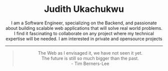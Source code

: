 <div align="center"> 
  <h1>Judith Ukachukwu</h1>
 <p>I am a Software Engineer, specializing on the Backend, and passionate about building scalable web applications that will solve real world problems. I find it fascinating to collaborate on any project where my technical expertise will be needed. I am interested in private and opensource projects</p>  
</div>

------
<div align="center">
<blockquote background="blue">
  The Web as I envisaged it, we have not seen it yet. <br />
  The future is still so much bigger than the past. <br />
  - Tim Berners-Lee
</blockquote>
</div>


<!--
**Ukasquared/Ukasquared** is a ✨ _special_ ✨ repository because its `README.md` (this file) appears on your GitHub profile.

Here are some ideas to get you started:

- 🔭 I’m currently working on ...
- 🌱 I’m currently learning ...
- 👯 I’m looking to collaborate on ...
- 🤔 I’m looking for help with ...
- 💬 Ask me about ...
- 📫 How to reach me: ...
- 😄 Pronouns: ...
- ⚡ Fun fact: ...
-->
